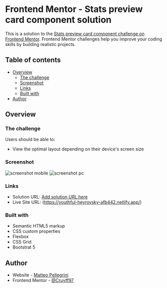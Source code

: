 # Frontend Mentor - Stats preview card component solution

This is a solution to the [Stats preview card component challenge on Frontend Mentor](https://www.frontendmentor.io/challenges/stats-preview-card-component-8JqbgoU62). Frontend Mentor challenges help you improve your coding skills by building realistic projects. 

## Table of contents

- [Overview](#overview)
  - [The challenge](#the-challenge)
  - [Screenshot](#screenshot)
  - [Links](#links)
  - [Built with](#built-with)
- [Author](#author)

## Overview

### The challenge

Users should be able to:

- View the optimal layout depending on their device's screen size

### Screenshot

![screenshot mobile](./images/screenshotmobile.png)
![screenshot pc](./images/screenshotpc.png)

### Links

- Solution URL: [Add solution URL here](https://your-solution-url.com)
- Live Site URL: (https://youthful-heyrovsky-afb442.netlify.app/)

### Built with

- Semantic HTML5 markup
- CSS custom properties
- Flexbox
- CSS Grid
- Bootstrat 5

## Author

- Website - [Matteo Pellegrini](https://cruyff97.github.io/)
- Frontend Mentor - [@Cruyff97](hhttps://www.frontendmentor.io/profile/Cruyff97)

